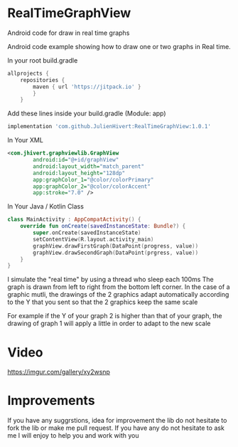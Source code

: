 # RealTimeGraphView
Android code for draw in real time graphs

Android code example showing how to draw one or two graphs in Real time.

In your root build.gradle 

```gradle
allprojects {
	repositories {
		maven { url 'https://jitpack.io' }
		}
	}
```

Add these lines inside your build.gradle (Module: app)
```gradle
implementation 'com.github.JulienHivert:RealTimeGraphView:1.0.1'
```
In Your XML 
```xml
<com.jhivert.graphviewlib.GraphView
        android:id="@+id/graphView"
        android:layout_width="match_parent"
        android:layout_height="128dp"
        app:graphColor_1="@color/colorPrimary"
        app:graphColor_2="@color/colorAccent"
        app:stroke="7.0" />

```
In Your Java / Kotlin Class
```kotlin
class MainActivity : AppCompatActivity() {
    override fun onCreate(savedInstanceState: Bundle?) {
        super.onCreate(savedInstanceState)
        setContentView(R.layout.activity_main)
        graphView.drawFirstGraph(DataPoint(progress, value))
        graphView.drawSecondGraph(DataPoint(prgress, value))
    }
}
```

I simulate the "real time" by using a thread who sleep each 100ms
The graph is drawn from left to right from the bottom left corner.
In the case of a graphic mutli, the drawings of the 2 graphics adapt automatically according to the Y that you sent so that the 2 graphics keep the same scale

For example if the Y of your graph 2 is higher than that of your graph, the drawing of graph 1 will apply a little in order to adapt to the new scale

# Video

https://imgur.com/gallery/xy2wsnp

# Improvements

If you have any suggrstions, idea for improvement the lib do not hesitate to fork the lib or make me pull request. If you have any do not hesitate to ask me I will enjoy to help you and work with you 
